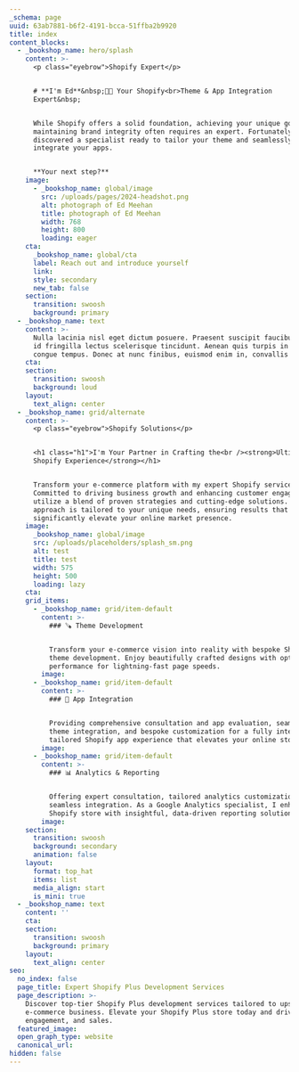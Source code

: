 ```yaml
---
_schema: page
uuid: 63ab7881-b6f2-4191-bcca-51ffba2b9920
title: index
content_blocks:
  - _bookshop_name: hero/splash
    content: >-
      <p class="eyebrow">Shopify Expert</p>


      # **I'm Ed**&nbsp;🤙🏼 Your Shopify<br>Theme & App Integration
      Expert&nbsp;


      While Shopify offers a solid foundation, achieving your unique goals and
      maintaining brand integrity often requires an expert. Fortunately, you've
      discovered a specialist ready to tailor your theme and seamlessly
      integrate your apps.


      **Your next step?**
    image:
      - _bookshop_name: global/image
        src: /uploads/pages/2024-headshot.png
        alt: photograph of Ed Meehan
        title: photograph of Ed Meehan
        width: 768
        height: 800
        loading: eager
    cta:
      _bookshop_name: global/cta
      label: Reach out and introduce yourself
      link:
      style: secondary
      new_tab: false
    section:
      transition: swoosh
      background: primary
  - _bookshop_name: text
    content: >-
      Nulla lacinia nisl eget dictum posuere. Praesent suscipit faucibus risus,
      id fringilla lectus scelerisque tincidunt. Aenean quis turpis in velit
      congue tempus. Donec at nunc finibus, euismod enim in, convallis lacus.
    cta:
    section:
      transition: swoosh
      background: loud
    layout:
      text_align: center
  - _bookshop_name: grid/alternate
    content: >-
      <p class="eyebrow">Shopify Solutions</p>


      <h1 class="h1">I'm Your Partner in Crafting the<br /><strong>Ultimate
      Shopify Experience</strong></h1>


      Transform your e-commerce platform with my expert Shopify services.
      Committed to driving business growth and enhancing customer engagement, I
      utilize a blend of proven strategies and cutting-edge solutions. My
      approach is tailored to your unique needs, ensuring results that
      significantly elevate your online market presence.
    image:
      _bookshop_name: global/image
      src: /uploads/placeholders/splash_sm.png
      alt: test
      title: test
      width: 575
      height: 500
      loading: lazy
    cta:
    grid_items:
      - _bookshop_name: grid/item-default
        content: >-
          ### 🪚 Theme Development


          Transform your e-commerce vision into reality with bespoke Shopify
          theme development. Enjoy beautifully crafted designs with optimized
          performance for lightning-fast page speeds.
        image:
      - _bookshop_name: grid/item-default
        content: >-
          ### 🔌 App Integration


          Providing comprehensive consultation and app evaluation, seamless
          theme integration, and bespoke customization for a fully integrated,
          tailored Shopify app experience that elevates your online store.
        image:
      - _bookshop_name: grid/item-default
        content: >-
          ### 📊 Analytics & Reporting


          Offering expert consultation, tailored analytics customization, and
          seamless integration. As a Google Analytics specialist, I enhance your
          Shopify store with insightful, data-driven reporting solutions.
        image:
    section:
      transition: swoosh
      background: secondary
      animation: false
    layout:
      format: top_hat
      items: list
      media_align: start
      is_mini: true
  - _bookshop_name: text
    content: ''
    cta:
    section:
      transition: swoosh
      background: primary
    layout:
      text_align: center
seo:
  no_index: false
  page_title: Expert Shopify Plus Development Services
  page_description: >-
    Discover top-tier Shopify Plus development services tailored to upscale your
    e-commerce business. Elevate your Shopify Plus store today and drive growth,
    engagement, and sales.
  featured_image:
  open_graph_type: website
  canonical_url:
hidden: false
---
```

